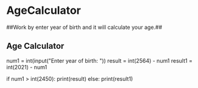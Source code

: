 # AgeCalculator
##Work by enter year of birth and it will calculate your age.##

## Age Calculator ##
num1 = int(input("Enter year of birth: "))
result = int(2564) - num1
result1 = int(2021) - num1

if num1 > int(2450):
    print(result)
else:
    print(result1)


